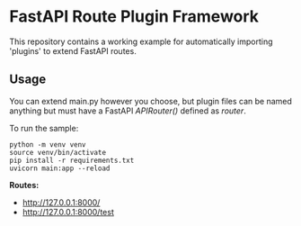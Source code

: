 # FastAPI Route Plugin Framework

This repository contains a working example for automatically importing 'plugins' to extend FastAPI routes.

## Usage

You can extend main.py however you choose, but plugin files can be named anything but must have a FastAPI *APIRouter()* defined as *router*.

To run the sample:
```
python -m venv venv
source venv/bin/activate
pip install -r requirements.txt
uvicorn main:app --reload
```

**Routes:**
* http://127.0.0.1:8000/
* http://127.0.0.1:8000/test
